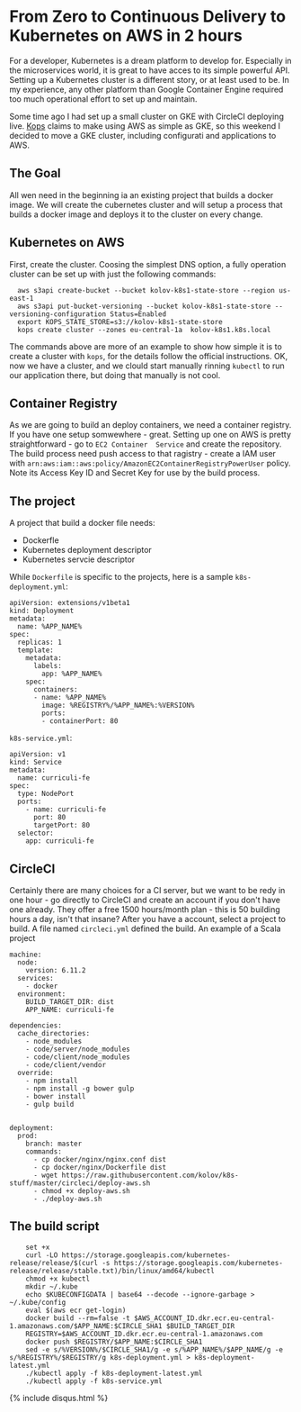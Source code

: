 # From Zero to Continuous Delivery to Kubernetes on AWS in 2 hours

For a developer, Kubernetes is a dream platform to develop for. 
Especially in the microservices world, it is great to have acces to its simple powerful API. 
Setting up a Kubernetes cluster is a different story, or at least used to be. 
In my experience, any other platform than Google Container Engine required too much operational effort to set up and maintain. 

Some time ago I had set up a small cluster on GKE with CircleCI deploying live. 
<a href="https://github.com/kubernetes/kops">Kops</a> claims to make using AWS as simple as GKE, 
so this weekend I decided to move a GKE cluster, including configurati and applications to AWS. 

## The Goal
All wen need in the beginning ia an existing project that builds a docker image. We will create the cubernetes 
cluster 
and will setup a process that builds a docker image and deploys it to the cluster on every change.

## Kubernetes on AWS
First, create the cluster. Coosing the simplest DNS option, a fully operation cluster can be set up with just 
the following commands:

      aws s3api create-bucket --bucket kolov-k8s1-state-store --region us-east-1
      aws s3api put-bucket-versioning --bucket kolov-k8s1-state-store --versioning-configuration Status=Enabled
      export KOPS_STATE_STORE=s3://kolov-k8s1-state-store 
      kops create cluster --zones eu-central-1a  kolov-k8s1.k8s.local

The commands above are more of an example to show how simple it is to create a cluster with `kops`, for the details 
follow the official
 instructions.
 OK, now we have a cluster, and we clould start manually rinning `kubectl` to run our application there, but 
doing that manually is not cool. 

## Container Registry
As we are going to build an deploy containers, we need a container registry. 
If you have one setup somwewhere - great. Setting up one on AWS is pretty straightforward - go to `EC2 Container 
Service` and create the repository. The build process need push access to that ragistry - create a IAM user with 
`arn:aws:iam::aws:policy/AmazonEC2ContainerRegistryPowerUser` policy. Note its Access Key ID and Secret Key for use by 
the build process.

## The project

A project that build a docker file needs:
* Dockerfle
* Kubernetes deployment descriptor
* Kubernetes servcie descriptor

While `Dockerfile` is specific to the projects, here is a sample `k8s-deployment.yml`:

    apiVersion: extensions/v1beta1
    kind: Deployment
    metadata:
      name: %APP_NAME%
    spec:
      replicas: 1
      template:
        metadata:
          labels:
            app: %APP_NAME%
        spec:
          containers:
          - name: %APP_NAME%
            image: %REGISTRY%/%APP_NAME%:%VERSION%
            ports:
            - containerPort: 80
            
`k8s-service.yml`:
            
    apiVersion: v1
    kind: Service
    metadata:
      name: curriculi-fe
    spec:
      type: NodePort
      ports:
        - name: curriculi-fe
          port: 80
          targetPort: 80
      selector:
        app: curriculi-fe

## CircleCI

Certainly there are  many choices for a CI server, but we want to be redy in one hour - go directly to 
CircleCI and create an account if you don't have one already. They
offer a free 1500 hours/month plan - this is 50 building hours a day, isn't that insane? After you have a account, 
select a project to build. A file 
named `circleci.yml` defined the build. An example of a Scala project

    machine:
      node:
        version: 6.11.2
      services:
        - docker
      environment: 
        BUILD_TARGET_DIR: dist
        APP_NAME: curriculi-fe
    
    dependencies:
      cache_directories:
        - node_modules
        - code/server/node_modules
        - code/client/node_modules
        - code/client/vendor
      override:
        - npm install
        - npm install -g bower gulp
        - bower install
        - gulp build
    
    
    deployment:
      prod:
        branch: master
        commands:
          - cp docker/nginx/nginx.conf dist
          - cp docker/nginx/Dockerfile dist
          - wget https://raw.githubusercontent.com/kolov/k8s-stuff/master/circleci/deploy-aws.sh
          - chmod +x deploy-aws.sh
          - ./deploy-aws.sh
        
## The build script


		set +x
		curl -LO https://storage.googleapis.com/kubernetes-release/release/$(curl -s https://storage.googleapis.com/kubernetes-release/release/stable.txt)/bin/linux/amd64/kubectl
		chmod +x kubectl
		mkdir ~/.kube
		echo $KUBECONFIGDATA | base64 --decode --ignore-garbage > ~/.kube/config
		eval $(aws ecr get-login)
		docker build --rm=false -t $AWS_ACCOUNT_ID.dkr.ecr.eu-central-1.amazonaws.com/$APP_NAME:$CIRCLE_SHA1 $BUILD_TARGET_DIR
		REGISTRY=$AWS_ACCOUNT_ID.dkr.ecr.eu-central-1.amazonaws.com
		docker push $REGISTRY/$APP_NAME:$CIRCLE_SHA1
		sed -e s/%VERSION%/$CIRCLE_SHA1/g -e s/%APP_NAME%/$APP_NAME/g -e s/%REGISTRY%/$REGISTRY/g k8s-deployment.yml > k8s-deployment-latest.yml
		./kubectl apply -f k8s-deployment-latest.yml
		./kubectl apply -f k8s-service.yml
		

{% include disqus.html %}